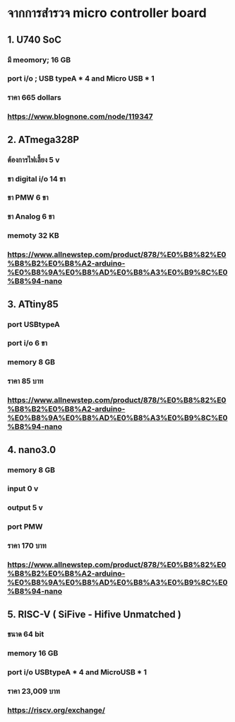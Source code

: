# จากการสำรวจ micro controller board
## 1. U740 SoC
### มี meomory; 16 GB 
### port i/o ; USB typeA * 4 and Micro USB * 1
### ราคา 665 dollars
### https://www.blognone.com/node/119347

## 2. ATmega328P
### ต้องการไฟเลี้ยง 5 v
### ขา digital i/o 14 ขา
### ขา PMW 6 ขา 
### ขา Analog 6 ขา
### memoty  32 KB
### https://www.allnewstep.com/product/878/%E0%B8%82%E0%B8%B2%E0%B8%A2-arduino-%E0%B8%9A%E0%B8%AD%E0%B8%A3%E0%B9%8C%E0%B8%94-nano

## 3. ATtiny85
### port USBtypeA
### port i/o 6 ขา
### memory 8 GB
### ราคา 85 บาท
### https://www.allnewstep.com/product/878/%E0%B8%82%E0%B8%B2%E0%B8%A2-arduino-%E0%B8%9A%E0%B8%AD%E0%B8%A3%E0%B9%8C%E0%B8%94-nano

## 4. nano3.0
### memory 8 GB
### input 0 v
### output 5 v
### port PMW
### ราคา 170 บาท
### https://www.allnewstep.com/product/878/%E0%B8%82%E0%B8%B2%E0%B8%A2-arduino-%E0%B8%9A%E0%B8%AD%E0%B8%A3%E0%B9%8C%E0%B8%94-nano

## 5. RISC-V ( SiFive - Hifive Unmatched )
### ขนาด 64 bit
### memory 16 GB
### port i/o USBtypeA * 4 and MicroUSB * 1
### ราคา 23,009 บาท
### https://riscv.org/exchange/

